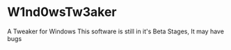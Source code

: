 # W1nd0wsTw3aker
A Tweaker for Windows
This software is still in it's Beta Stages, It may have bugs
